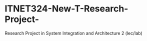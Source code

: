 # ITNET324-New-T-Research-Project-
Research Project in System Integration and Architecture 2 (lec/lab)
